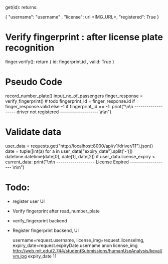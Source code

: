 get(id):
returns:

{
"username": "username" <string>,
"license": url <IMG_URL>,
"registered": True <BOOL>
}

# Verify fingerprint : after license plate recognition

finger.verify():
return {
id: fingerprint.id <integer>,
valid: True <Boolean>
}

# Pseudo Code

record_number_plate()
input_no_of_passengers
finger_response = verify_fingerprint() # todo
fingerprint_id = finger_response.id if finger_response.valid else -1
if fingerprint_id == -1:
print("\n\n ------------------- driver not registered ------------------- \n\n")

# Validate data

user_data = requests.get("http://localhost:8000/api/v1/driver/11").json()
date = tuple([int(a) for a in user_data["expiry_date"].split('-')])
datetime.datetime(date[0], date[1], date[2])
if user_data.license_expiry < current_data:
print("\n\n ------------------- License Expired ------------------- \n\n")

# Todo:

- register user UI
- Verify fingerprint after read_number_plate
- verify_fingerprint backend
- Register fingerprint backend, UI

  username=request.username,
  license_img=request.licenseImg, expiry_date=request.expiryDate
  username anon
  license_img http://web.mit.edu/2.744/studentSubmissions/humanUseAnalysis/keval/vm.jpg
  expiry_date 11
